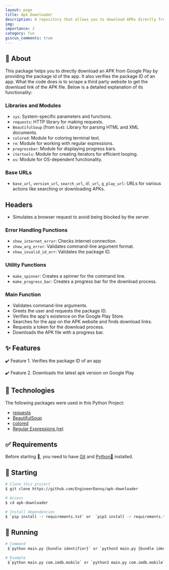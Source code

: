 ```yaml
---
layout: page
title: Apk Downloader
description: A repository that allows you to download APKs directly from Google Play by providing the package id of the app.
img: 
importance: 2
category: fun
giscus_comments: true
---
```



## :dart: About

This package helps you to directly download an APK from Google Play by providing the package id of the app. 
It also verifies the package ID of an app.
What the code does is to scrape a third party website to get the download link of the APK file.
Below is a detailed explanation of its functionality:

### Libraries and Modules
- `sys`: System-specific parameters and functions.
- `requests`: HTTP library for making requests.
- `BeautifulSoup` (from `bs4`): Library for parsing HTML and XML documents.
- `colored`: Module for coloring terminal text.
- `re`: Module for working with regular expressions.
- `progressbar`: Module for displaying progress bars.
- `itertools`: Module for creating iterators for efficient looping.
- `os`: Module for OS-dependent functionality.

### Base URLs
- `base_url`, `version_url`, `search_url`, `dl_url`, `g_play_url`: URLs for various actions like searching or downloading APKs.

## Headers
- Simulates a browser request to avoid being blocked by the server.

### Error Handling Functions
- `show_internet_error`: Checks internet connection.
- `show_arg_error`: Validates command-line argument format.
- `show_invalid_id_err`: Validates the package ID.

### Utility Functions
- `make_spinner`: Creates a spinner for the command line.
- `make_progress_bar`: Creates a progress bar for the download process.

### Main Function
- Validates command-line arguments.
- Greets the user and requests the package ID.
- Verifies the app's existence on the Google Play Store.
- Searches for the app on the APK website and finds download links.
- Requests a token for the download process.
- Downloads the APK file with a progress bar.


## :sparkles: Features

:heavy_check_mark: Feature 1.
Verifies the package ID of an app

:heavy_check_mark: Feature 2.
Downloads the latest apk version on Google Play

## :rainbow: Technologies

The following packages were used in this Python Project:

- [requests](https://pypi.org/project/requests/)
- [BeautifulSoup](https://pypi.org/project/beautifulsoup4/)
- [colored](https://pypi.org/project/colored/)
- [Regular Expressions (re)](https://docs.python.org/3/library/re.html)

## :white_check_mark: Requirements

Before starting :checkered_flag:, you need to have [Git](https://git-scm.com) and [Python🐍](https://www.python.org) installed.

## :checkered_flag: Starting

```bash
# Clone this project
$ git clone https://github.com/EngineerDanny/apk-downloader

# Access
$ cd apk-downloader

# Install dependencies
$ `pip install -r requirements.txt` or  `pip3 install -r requirements.txt`
```

## :rocket: Running

```bash
# Command
 $`python main.py {bundle identifier}` or `python3 main.py {bundle identifier}`

# Example
 $`python main.py com.imdb.mobile` or `python3 main.py com.imdb.mobile`
```
